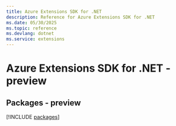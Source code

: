 ```yaml
---
title: Azure Extensions SDK for .NET
description: Reference for Azure Extensions SDK for .NET
ms.date: 05/30/2025
ms.topic: reference
ms.devlang: dotnet
ms.service: extensions
---
```

# Azure Extensions SDK for .NET - preview
## Packages - preview
[!INCLUDE [packages](extensions-index.md)]